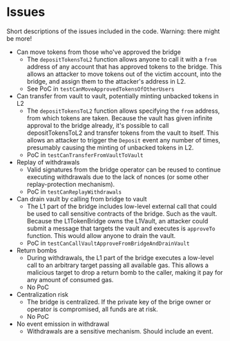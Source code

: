 # Issues

Short descriptions of the issues included in the code. Warning: there might be more!

- Can move tokens from those who've approved the bridge
    - The `depositTokensToL2` function allows anyone to call it with a `from` address of any account that has approved tokens to the bridge. This allows an attacker to move tokens out of the victim account, into the bridge, and assign them to the attacker's address in L2.
    - See PoC in `testCanMoveApprovedTokensOfOtherUsers`
- Can transfer from vault to vault, potentially minting unbacked tokens in L2
    - The `depositTokensToL2` function allows specifying the `from` address, from which tokens are taken. Because the vault has given infinite approval to the bridge already, it's possible to call depositTokensToL2 and transfer tokens from the vault to itself. This allows an attacker to trigger the `Deposit` event any number of times, presumably causing the minting of unbacked tokens in L2.
    - PoC in `testCanTransferFromVaultToVault`
- Replay of withdrawals
    - Valid signatures from the bridge operator can be reused to continue executing withdrawals due to the lack of nonces (or some other replay-protection mechanism).
    - PoC in `testCanReplayWithdrawals`
- Can drain vault by calling from bridge to vault
    - The L1 part of the bridge includes low-level external call that could be used to call sensitive contracts of the bridge. Such as the vault. Because the L1TokenBridge owns the L1Vault, an attacker could submit a message that targets the vault and executes is `approveTo` function. This would allow anyone to drain the vault.
    - PoC in `testCanCallVaultApproveFromBridgeAndDrainVault`
- Return bombs
    - During withdrawals, the L1 part of the bridge executes a low-level call to an arbitrary target passing all available gas. This allows a malicious target to drop a return bomb to the caller, making it pay for any amount of consumed gas.
    - No PoC
- Centralization risk
    - The bridge is centralized. If the private key of the brige owner or operator is compromised, all funds are at risk.
    - No PoC
- No event emission in withdrawal
    - Withdrawals are a sensitive mechanism. Should include an event.
